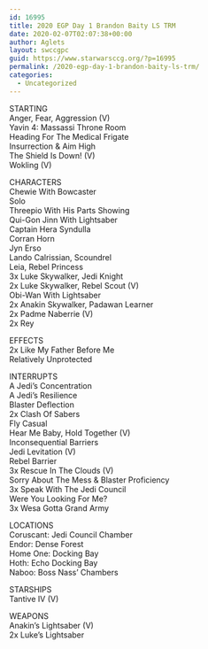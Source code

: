 ```yaml
---
id: 16995
title: 2020 EGP Day 1 Brandon Baity LS TRM
date: 2020-02-07T02:07:38+00:00
author: Aglets
layout: swccgpc
guid: https://www.starwarsccg.org/?p=16995
permalink: /2020-egp-day-1-brandon-baity-ls-trm/
categories:
  - Uncategorized
---
```

STARTING  
Anger, Fear, Aggression (V)  
Yavin 4: Massassi Throne Room  
Heading For The Medical Frigate  
Insurrection & Aim High  
The Shield Is Down! (V)  
Wokling (V)

CHARACTERS  
Chewie With Bowcaster  
Solo  
Threepio With His Parts Showing  
Qui-Gon Jinn With Lightsaber  
Captain Hera Syndulla  
Corran Horn  
Jyn Erso  
Lando Calrissian, Scoundrel  
Leia, Rebel Princess  
3x Luke Skywalker, Jedi Knight  
2x Luke Skywalker, Rebel Scout (V)  
Obi-Wan With Lightsaber  
2x Anakin Skywalker, Padawan Learner  
2x Padme Naberrie (V)  
2x Rey

EFFECTS  
2x Like My Father Before Me  
Relatively Unprotected

INTERRUPTS  
A Jedi&#8217;s Concentration  
A Jedi&#8217;s Resilience  
Blaster Deflection  
2x Clash Of Sabers  
Fly Casual  
Hear Me Baby, Hold Together (V)  
Inconsequential Barriers  
Jedi Levitation (V)  
Rebel Barrier  
3x Rescue In The Clouds (V)  
Sorry About The Mess & Blaster Proficiency  
3x Speak With The Jedi Council  
Were You Looking For Me?  
3x Wesa Gotta Grand Army

LOCATIONS  
Coruscant: Jedi Council Chamber  
Endor: Dense Forest  
Home One: Docking Bay  
Hoth: Echo Docking Bay  
Naboo: Boss Nass&#8217; Chambers

STARSHIPS  
Tantive IV (V)

WEAPONS  
Anakin&#8217;s Lightsaber (V)  
2x Luke&#8217;s Lightsaber